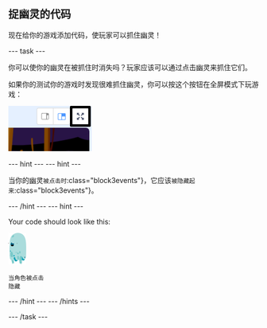 ## 捉幽灵的代码

现在给你的游戏添加代码，使玩家可以抓住幽灵！

\--- task \---

你可以使你的幽灵在被抓住时消失吗？玩家应该可以通过点击幽灵来抓住它们。

如果你的测试你的游戏时发现很难抓住幽灵，你可以按这个按钮在全屏模式下玩游戏：

![截图](images/ghost-fullscreen-annotated.png)

\--- hint \--- \--- hint \---

当你的幽灵`被点击时`:class="block3events"}，它应该`被隐藏起来`:class="block3events"}。

\--- /hint \--- \--- hint \---

Your code should look like this:

![幽灵角色](images/ghost-sprite.png)

```blocks3
当角色被点击
隐藏
```

\--- /hint \--- \--- /hints \---

\--- /task \---